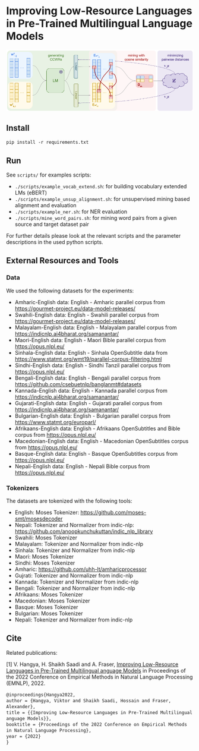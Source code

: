 # Improving Low-Resource Languages in Pre-Trained Multilingual Language Models
![Method](./misc/mining_process.png)

## Install

```
pip install -r requirements.txt
```

## Run

See `scripts/` for examples scripts:
- `./scripts/example_vocab_extend.sh`: for building vocabulary extended LMs (eBERT)
- `./scripts/example_unsup_alignment.sh`: for unsupervised mining based alignment and evaluation
- `./scripts/example_ner.sh`: for NER evaluation
- `./scripts/mine_word_pairs.sh`: for mining word pairs from a given source and target dataset pair

For further details please look at the relevant scripts and the parameter
descriptions in the used python scripts.

## External Resources and Tools

### Data

We used the following datasets for the experiments:
- Amharic-English data: English - Amharic parallel corpus from https://gourmet-project.eu/data-model-releases/
- Swahili-English data: English - Swahili parallel corpus from https://gourmet-project.eu/data-model-releases/
- Malayalam-English data: English - Malayalam parallel corpus from https://indicnlp.ai4bharat.org/samanantar/
- Maori-English data: English - Maori Bible parallel corpus from https://opus.nlpl.eu/
- Sinhala-English data: English - Sinhala OpenSubtitle data from https://www.statmt.org/wmt19/parallel-corpus-filtering.html
- Sindhi-English data: English - Sindhi Tanzil parallel corpus from https://opus.nlpl.eu/
- Bengali-English data: English - Bengali parallel corpus from https://github.com/csebuetnlp/banglanmt#datasets
- Kannada-English data: English - Kannada parallel corpus from https://indicnlp.ai4bharat.org/samanantar/
- Gujarati-English data: English - Gujarati parallel corpus from https://indicnlp.ai4bharat.org/samanantar/
- Bulgarian-English data: English - Bulgarian parallel corpus from https://www.statmt.org/europarl/
- Afrikaans-English data: English - Afrikaans OpenSubtitles and Bible corpus from https://opus.nlpl.eu/
- Macedonian-English data: English - Macedonian OpenSubtitles corpus from https://opus.nlpl.eu/
- Basque-English data: English - Basque OpenSubtitles corpus from https://opus.nlpl.eu/
- Nepali-English data: English - Nepali Bible corpus from https://opus.nlpl.eu/

### Tokenizers

The datasets are tokenized with the following tools:
- English: Moses Tokenizer: https://github.com/moses-smt/mosesdecoder
- Nepali: Tokenizer and Normalizer from indic-nlp: https://github.com/anoopkunchukuttan/indic_nlp_library
- Swahili: Moses Tokenizer
- Malayalam: Tokenizer and Normalizer from indic-nlp
- Sinhala: Tokenizer and Normalizer from indic-nlp
- Maori: Moses Tokenizer
- Sindhi: Moses Tokenizer
- Amharic: https://github.com/uhh-lt/amharicprocessor
- Gujrati: Tokenizer and Normalizer from indic-nlp
- Kannada: Tokenizer and Normalizer from indic-nlp
- Bengali: Tokenizer and Normalizer from indic-nlp
- Afrikaans: Moses Tokenizer
- Macedonian: Moses Tokenizer
- Basque: Moses Tokenizer
- Bulgarian: Moses Tokenizer
- Nepali: Tokenizer and Normalizer from indic-nlp

## Cite

Related publications:

[1] V. Hangya, H. Shaikh Saadi and A. Fraser, [Improving Low-Resource Languages in Pre-Trained Multilingual anguage Models](#) in Proceedings of the 2022 Conference on Empirical Methods in Natural Language Processing (EMNLP), 2022.


```
@inproceedings{Hangya2022,
author = {Hangya, Viktor and Shaikh Saadi, Hossain and Fraser, Alexander},
title = {{Improving Low-Resource Languages in Pre-Trained Multilingual anguage Models}},
booktitle = {Proceedings of the 2022 Conference on Empirical Methods in Natural Language Processing},
year = {2022}
}

```
